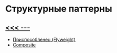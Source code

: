 # Структурные паттерны
## [<<< ---](../PoEAA.md)

- [Приспособленец (Flyweight)](struct/flyweight.md)
- [Composite](struct/composite.md)